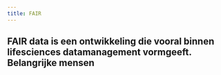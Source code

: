 ```yaml
---
title: FAIR
---
```


## FAIR data is een ontwikkeling die vooral binnen lifesciences datamanagement vormgeeft. Belangrijke mensen
